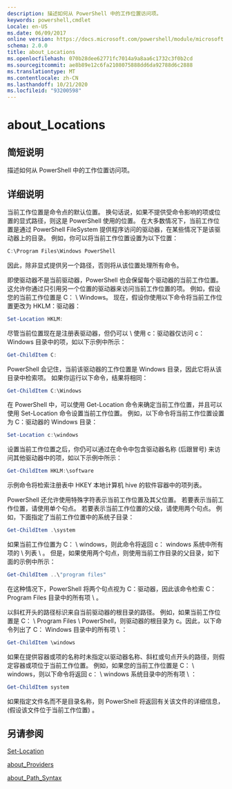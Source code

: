 ```yaml
---
description: 描述如何从 PowerShell 中的工作位置访问项。
keywords: powershell,cmdlet
Locale: en-US
ms.date: 06/09/2017
online version: https://docs.microsoft.com/powershell/module/microsoft.powershell.core/about/about_locations?view=powershell-6&WT.mc_id=ps-gethelp
schema: 2.0.0
title: about_Locations
ms.openlocfilehash: 070b28dee62771fc7014a9a8aa6c1732c3f0b2cd
ms.sourcegitcommit: ae8b89e12c6fa2108075888dd6da92788d6c2888
ms.translationtype: MT
ms.contentlocale: zh-CN
ms.lasthandoff: 10/21/2020
ms.locfileid: "93200598"
---
```

# <a name="about_locations"></a>about_Locations

## <a name="short-description"></a>简短说明
描述如何从 PowerShell 中的工作位置访问项。

## <a name="long-description"></a>详细说明

当前工作位置是命令点的默认位置。
换句话说，如果不提供受命令影响的项或位置的显式路径，则这是 PowerShell 使用的位置。 在大多数情况下，当前工作位置是通过 PowerShell FileSystem 提供程序访问的驱动器，在某些情况下是该驱动器上的目录。
例如，你可以将当前工作位置设置为以下位置：

```powershell
C:\Program Files\Windows PowerShell
```

因此，除非显式提供另一个路径，否则将从该位置处理所有命令。

即使驱动器不是当前驱动器，PowerShell 也会保留每个驱动器的当前工作位置。 这允许你通过只引用另一个位置的驱动器来访问当前工作位置的项。
例如，假设您的当前工作位置是 C： \\ Windows。 现在，假设你使用以下命令将当前工作位置更改为 HKLM：驱动器：

```powershell
Set-Location HKLM:
```

尽管当前位置现在是注册表驱动器，但仍可以 \\ 使用 c：驱动器仅访问 c： Windows 目录中的项，如以下示例中所示：

```powershell
Get-ChildItem C:
```

PowerShell 会记住，当前该驱动器的工作位置是 Windows 目录，因此它将从该目录中检索项。 如果你运行以下命令，结果将相同：

```powershell
Get-ChildItem C:\Windows
```

在 PowerShell 中，可以使用 Get-Location 命令来确定当前工作位置，并且可以使用 Set-Location 命令设置当前工作位置。 例如，以下命令将当前工作位置设置为 C：驱动器的 Windows 目录：

```powershell
Set-Location c:\windows
```

设置当前工作位置之后，你仍可以通过在命令中包含驱动器名称 (后跟冒号) 来访问其他驱动器中的项，如以下示例中所示：

```powershell
Get-ChildItem HKLM:\software
```

示例命令将检索注册表中 HKEY 本地计算机 hive 的软件容器中的项列表。

PowerShell 还允许使用特殊字符表示当前工作位置及其父位置。 若要表示当前工作位置，请使用单个句点。 若要表示当前工作位置的父级，请使用两个句点。 例如，下面指定了当前工作位置中的系统子目录：

```powershell
Get-ChildItem .\system
```

如果当前工作位置为 C： \\ windows，则此命令将返回 c： windows 系统中所有项的 \\ 列表 \\ 。 但是，如果使用两个句点，则使用当前工作目录的父目录，如下面的示例中所示：

```powershell
Get-ChildItem ..\"program files"
```

在这种情况下，PowerShell 将两个句点视为 C：驱动器，因此该命令检索 C： Program Files 目录中的所有项 \\ 。

以斜杠开头的路径标识来自当前驱动器的根目录的路径。 例如，如果当前工作位置是 C： \\ Program Files \\ PowerShell，则驱动器的根目录为 c。因此，以下命令列出了 C： Windows 目录中的所有项 \\ ：

```powershell
Get-ChildItem \windows
```

如果在提供容器或项的名称时未指定以驱动器名称、斜杠或句点开头的路径，则假定容器或项位于当前工作位置。 例如，如果您的当前工作位置是 C： \\ windows，则以下命令将返回 c： \\ windows 系统目录中的所有项 \\ ：

```powershell
Get-ChildItem system
```

如果指定文件名而不是目录名称，则 PowerShell 将返回有关该文件的详细信息， (假设该文件位于当前工作位置) 。

## <a name="see-also"></a>另请参阅

[Set-Location](xref:Microsoft.PowerShell.Management.Set-Location)

[about_Providers](about_Providers.md)

[about_Path_Syntax](about_Path_Syntax.md)

